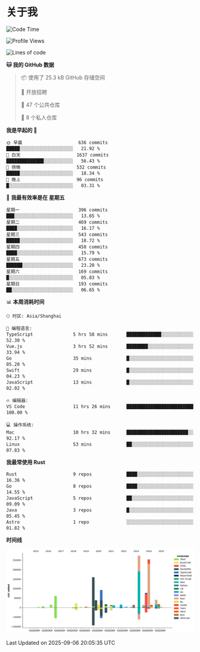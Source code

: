 # 关于我

<!--START_SECTION:waka-->
![Code Time](http://img.shields.io/badge/Code%20Time-4%2C093%20hrs%2058%20mins-blue)

![Profile Views](http://img.shields.io/badge/%E4%B8%AA%E4%BA%BA%E8%B5%84%E6%96%99%E8%A7%82%E7%9C%8B%E6%AC%A1%E6%95%B0-0-blue)

![Lines of code](https://img.shields.io/badge/%E4%BB%8E%E3%80%8CHello%20World%E3%80%8D%E8%B5%B7%E6%88%91%E5%B7%B2%E7%BB%8F%E5%86%99%E4%BA%86-1.2%20million%20%E8%A1%8C%E4%BB%A3%E7%A0%81-blue)

**🐱 我的 GitHub 数据** 

> 📦  使用了 25.3 kB GitHub 存储空间 
 > 
> 💼 开放招聘
 > 
> 📜 47 个公共仓库 
 > 
> 🔑 8 个私人仓库 
 > 
**我是早起的 🐤** 

```text
🌞 早晨                     636 commits         █████░░░░░░░░░░░░░░░░░░░░   21.92 % 
🌆 白天                     1637 commits        ██████████████░░░░░░░░░░░   56.43 % 
🌃 傍晚                     532 commits         █████░░░░░░░░░░░░░░░░░░░░   18.34 % 
🌙 晚上                     96 commits          █░░░░░░░░░░░░░░░░░░░░░░░░   03.31 % 
```
📅 **我最有效率是在 星期五** 

```text
星期一                      396 commits         ███░░░░░░░░░░░░░░░░░░░░░░   13.65 % 
星期二                      469 commits         ████░░░░░░░░░░░░░░░░░░░░░   16.17 % 
星期三                      543 commits         █████░░░░░░░░░░░░░░░░░░░░   18.72 % 
星期四                      458 commits         ████░░░░░░░░░░░░░░░░░░░░░   15.79 % 
星期五                      673 commits         ██████░░░░░░░░░░░░░░░░░░░   23.20 % 
星期六                      169 commits         █░░░░░░░░░░░░░░░░░░░░░░░░   05.83 % 
星期日                      193 commits         ██░░░░░░░░░░░░░░░░░░░░░░░   06.65 % 
```


📊 **本周消耗时间** 

```text
🕑︎ 时区: Asia/Shanghai

💬 编程语言: 
TypeScript               5 hrs 58 mins       █████████████░░░░░░░░░░░░   52.30 % 
Vue.js                   3 hrs 52 mins       ████████░░░░░░░░░░░░░░░░░   33.94 % 
Go                       35 mins             █░░░░░░░░░░░░░░░░░░░░░░░░   05.20 % 
Swift                    29 mins             █░░░░░░░░░░░░░░░░░░░░░░░░   04.23 % 
JavaScript               13 mins             █░░░░░░░░░░░░░░░░░░░░░░░░   02.02 % 

🔥 编辑器: 
VS Code                  11 hrs 26 mins      █████████████████████████   100.00 % 

💻 操作系统: 
Mac                      10 hrs 32 mins      ███████████████████████░░   92.17 % 
Linux                    53 mins             ██░░░░░░░░░░░░░░░░░░░░░░░   07.83 % 
```

**我最常使用 Rust** 

```text
Rust                     9 repos             ████░░░░░░░░░░░░░░░░░░░░░   16.36 % 
Go                       8 repos             ████░░░░░░░░░░░░░░░░░░░░░   14.55 % 
JavaScript               5 repos             ██░░░░░░░░░░░░░░░░░░░░░░░   09.09 % 
Java                     3 repos             █░░░░░░░░░░░░░░░░░░░░░░░░   05.45 % 
Astro                    1 repo              ░░░░░░░░░░░░░░░░░░░░░░░░░   01.82 % 
```



**时间线**

![Lines of Code chart](https://raw.githubusercontent.com/catusax/catusax/master/assets/bar_graph.png)


 Last Updated on 2025-09-06 20:05:35 UTC
<!--END_SECTION:waka-->
